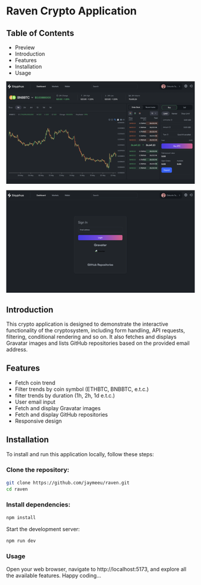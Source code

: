 # Raven Crypto Application

## Table of Contents
- Preview
- Introduction
- Features
- Installation
- Usage

![alt raven crypto application](https://github.com/jaymeeu/raven/blob/main/chart.png?raw=true)

![alt raven crypto application](https://github.com/jaymeeu/raven/blob/main/login.png?raw=true)


## Introduction
This crypto application is designed to demonstrate the interactive functionality of the cryptosystem, including form handling, API requests, filtering, conditional rendering and so on. 
It also fetches and displays Gravatar images and lists GitHub repositories based on the provided email address.

## Features
- Fetch coin trend
- Filter trends by coin symbol (ETHBTC, BNBBTC, e.t.c.)
- filter trends by duration (1h, 2h, 1d e.t.c.)
- User email input
- Fetch and display Gravatar images
- Fetch and display GitHub repositories
- Responsive design

## Installation
To install and run this application locally, follow these steps:

### Clone the repository:

```bash
git clone https://github.com/jaymeeu/raven.git
cd raven
```

### Install dependencies:

```bash
npm install
```
Start the development server:

```bash
npm run dev
```

### Usage
Open your web browser, navigate to http://localhost:5173, and explore all the available features. Happy coding...

